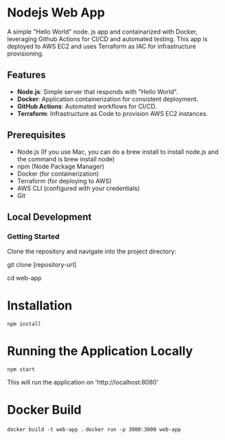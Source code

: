 # Nodejs Web App

A simple "Hello World" node. js app and containarized with Docker, leveraging Github Actions for CI/CD and automated testing. This app is deployed to AWS EC2 and uses Terraform as IAC for infrastructure provisioning.


## Features

- **Node.js**: Simple server that responds with "Hello World".
- **Docker**: Application containerization for consistent deployment.
- **GitHub Actions**: Automated workflows for CI/CD.
- **Terraform**: Infrastructure as Code to provision AWS EC2 instances.


## Prerequisites

- Node.js (If you use Mac, you can do a brew install to install node.js and the command is brew install node)
- npm (Node Package Manager)
- Docker (for containerization)
- Terraform (for deploying to AWS)
- AWS CLI (configured with your credentials)
- Git


## Local Development

### Getting Started

Clone the repository and navigate into the project directory:

git clone [repository-url]

cd web-app

# Installation

```npm install```

# Running the Application Locally

``` npm start ```

This will run the application on 'http://localhost:8080'


# Docker Build

``` docker build -t web-app . ```
``` docker run -p 3000:3000 web-app ```
